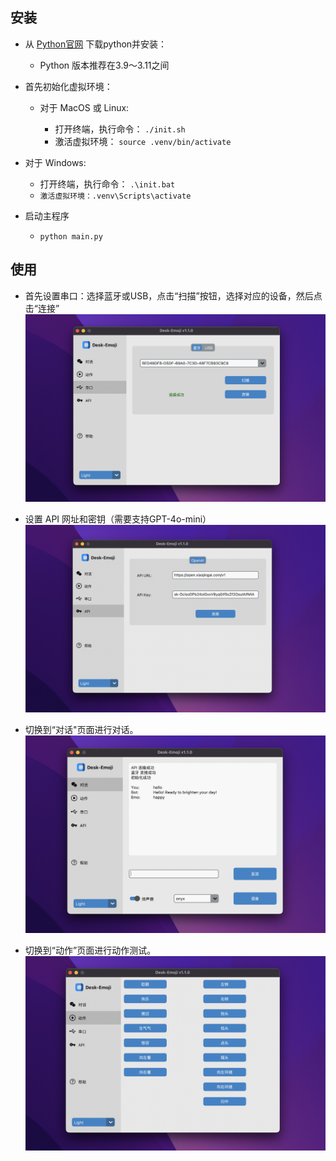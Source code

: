## 安装

* 从 [Python官网](https://www.python.org/) 下载python并安装：

  * Python 版本推荐在3.9～3.11之间
* 首先初始化虚拟环境：

  * 对于 MacOS 或 Linux:

    * 打开终端，执行命令： `./init.sh`
    * 激活虚拟环境： `source .venv/bin/activate`
* 对于 Windows:

  * 打开终端，执行命令： `.\init.bat`
  * `激活虚拟环境：.venv\Scripts\activate`
* 启动主程序

  * `python main.py`

## 使用

* 首先设置串口：选择蓝牙或USB，点击“扫描”按钮，选择对应的设备，然后点击“连接”
![1731337605099](../image/software_manual/1731337605099.png)

* 设置 API 网址和密钥（需要支持GPT-4o-mini）
![1731337596886](../image/software_manual/1731337596886.png)

* 切换到“对话"页面进行对话。
![1731337588248](../image/software_manual/1731337588248.png)

* 切换到“动作”页面进行动作测试。
![1732460764803](../image/software_manual/1732460764803.png)
